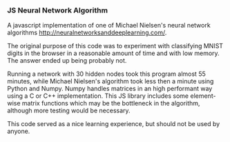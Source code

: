 ### JS Neural Network Algorithm

A javascript implementation of one of Michael Nielsen's neural network algorithms http://neuralnetworksanddeeplearning.com/.


The original purpose of this code was to experiment with classifying MNIST digits
in the browser in a reasonable amount of time and with low memory.
The answer ended up being probably not.


Running a network with 30 hidden nodes took this program almost 55 minutes,
while Michael Nielsen's algorithm took less then a minute using Python and Numpy.
Numpy handles matrices in an high performant way using a C or C++ implementation.
This JS library includes some element-wise matrix functions which may be the bottleneck
in the algorithm, although more testing would be necessary.


This code served as a nice learning experience, but should not be used
by anyone.
